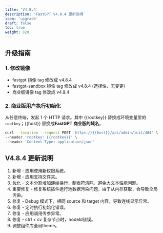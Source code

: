```yaml
---
title: 'V4.8.4'
description: 'FastGPT V4.8.4 更新说明'
icon: 'upgrade'
draft: false
toc: true
weight: 820
---
```


## 升级指南

### 1. 修改镜像

- fastgpt 镜像 tag 修改成 v4.8.4
- fastgpt-sandbox 镜像 tag 修改成 v4.8.4 (选择性，无变更)
- 商业版镜像 tag 修改成 v4.8.4 

### 2. 商业版用户执行初始化

从任意终端，发起 1 个 HTTP 请求。其中 {{rootkey}} 替换成环境变量里的 `rootkey`；{{host}} 替换成**FastGPT 商业版的域名**。

```bash
curl --location --request POST 'https://{{host}}/api/admin/init/484' \
--header 'rootkey: {{rootkey}}' \
--header 'Content-Type: application/json'
```

## V4.8.4 更新说明

1. 新增 - 应用使用新权限系统。
2. 新增 - 应用支持文件夹。
3. 优化 - 文本分割增加连续换行、制表符清除，避免大文本性能问题。
4. 重要修复 - 修复系统插件运行池数据污染问题，由于从内存获取，会导致全局污染。
5. 修复 - Debug 模式下，相同 source 和 target 内容，导致连线显示异常。
6. 修复 - 定时执行初始化错误。
7. 修复 - 应用调用传参异常。
8. 修复 - ctrl + cv 复杂节点时，nodeId错误。 
9. 调整组件库全局theme。